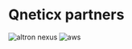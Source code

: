 <!DOCTYPE html>
<html>
    </head>
    <body>
        <h1> Qneticx partners</h1>
        
![altron nexus](https://github.com/mabocha/mabocha/assets/156817929/6a40a476-68a7-4d5f-a530-0802bbde4118)
![aws](https://github.com/mabocha/mabocha/assets/156817929/af33b7d3-1005-469d-bd92-f2f4f4be707c)




        
